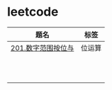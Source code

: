 # leetcode

|题名|标签|
|---|---|
|[201.数字范围按位与](q201)|位运算|
|[]()||
|[]()||
|[]()||
|[]()||
|[]()||
|[]()||
|[]()||
|[]()||
|[]()||
|[]()||
|[]()||
